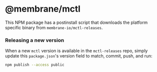# @membrane/mctl

This NPM package has a postinstall script that downloads the platform specific binary from `membrane-io/mctl-releases`.


### Releasing a new version

When a new `mctl` version is available in the `mctl-releases` repo, simply update this `package.json`'s version field to
match, commit, push, and run:

```bash
npm publish --access public
```
